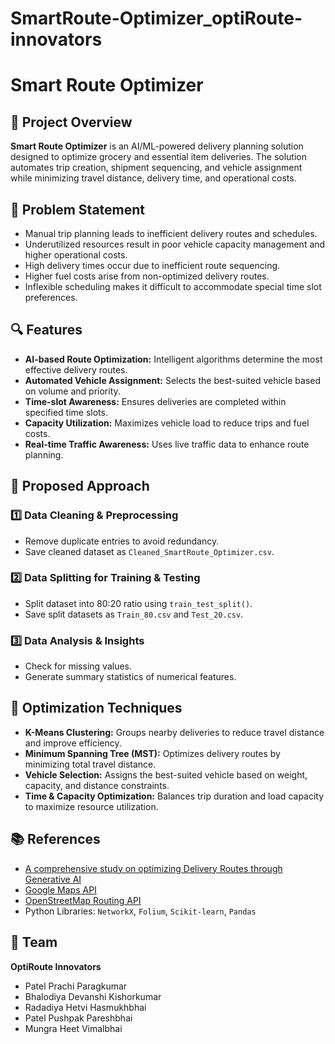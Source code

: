 # SmartRoute-Optimizer_optiRoute-innovators
# Smart Route Optimizer

## 🚀 Project Overview
**Smart Route Optimizer** is an AI/ML-powered delivery planning solution designed to optimize grocery and essential item deliveries. The solution automates trip creation, shipment sequencing, and vehicle assignment while minimizing travel distance, delivery time, and operational costs.

## 🎯 Problem Statement
- Manual trip planning leads to inefficient delivery routes and schedules.
- Underutilized resources result in poor vehicle capacity management and higher operational costs.
- High delivery times occur due to inefficient route sequencing.
- Higher fuel costs arise from non-optimized delivery routes.
- Inflexible scheduling makes it difficult to accommodate special time slot preferences.

## 🔍 Features
- **AI-based Route Optimization:** Intelligent algorithms determine the most effective delivery routes.
- **Automated Vehicle Assignment:** Selects the best-suited vehicle based on volume and priority.
- **Time-slot Awareness:** Ensures deliveries are completed within specified time slots.
- **Capacity Utilization:** Maximizes vehicle load to reduce trips and fuel costs.
- **Real-time Traffic Awareness:** Uses live traffic data to enhance route planning.

## 🔬 Proposed Approach
### 1️⃣ Data Cleaning & Preprocessing
- Remove duplicate entries to avoid redundancy.
- Save cleaned dataset as `Cleaned_SmartRoute_Optimizer.csv`.

### 2️⃣ Data Splitting for Training & Testing
- Split dataset into 80:20 ratio using `train_test_split()`.
- Save split datasets as `Train_80.csv` and `Test_20.csv`.

### 3️⃣ Data Analysis & Insights
- Check for missing values.
- Generate summary statistics of numerical features.

## 📌 Optimization Techniques
- **K-Means Clustering:** Groups nearby deliveries to reduce travel distance and improve efficiency.
- **Minimum Spanning Tree (MST):** Optimizes delivery routes by minimizing total travel distance.
- **Vehicle Selection:** Assigns the best-suited vehicle based on weight, capacity, and distance constraints.
- **Time & Capacity Optimization:** Balances trip duration and load capacity to maximize resource utilization.


## 📚 References
- [A comprehensive study on optimizing Delivery Routes through Generative AI](https://www.researchgate.net/publication/384467526_A_comprehensive_study_on_optimizing_Delivery_Routes_through_Generative_AI_using_Real-Time_Traffic_and_Environmental_Data)
- [Google Maps API](https://developers.google.com/maps)
- [OpenStreetMap Routing API](https://www.openstreetmap.org)
- Python Libraries: `NetworkX`, `Folium`, `Scikit-learn`, `Pandas`

## 👥 Team
**OptiRoute Innovators**
- Patel Prachi Paragkumar
- Bhalodiya Devanshi Kishorkumar
- Radadiya Hetvi Hasmukhbhai
- Patel Pushpak Pareshbhai
- Mungra Heet Vimalbhai


